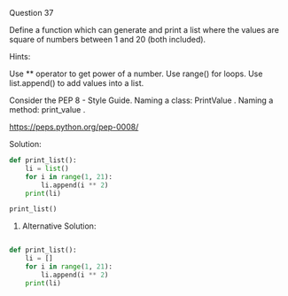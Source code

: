 Question 37

Define a function which can generate and print a list where the values 
are square of numbers between 1 and 20 (both included).

Hints:

Use ** operator to get power of a number. Use range() for loops. Use list.append() 
to add values into a list.

Consider the PEP 8 - Style Guide. Naming a class: PrintValue . Naming a method: print_value .

https://peps.python.org/pep-0008/

Solution:

```python
def print_list():
	li = list()
	for i in range(1, 21):
		li.append(i ** 2)
	print(li)

print_list()
```

1. Alternative Solution:

```python

def print_list():
    li = []
    for i in range(1, 21):
        li.append(i ** 2)
    print(li)
```
